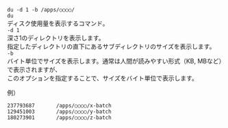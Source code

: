 
`du -d 1 -b /apps/○○○○/`  
`du`  
ディスク使用量を表示するコマンド。  
`-d 1`  
深さ1のディレクトリを表示します。  
指定したディレクトリの直下にあるサブディレクトリのサイズを表示します。  
`-b`  
バイト単位でサイズを表示します。通常は人間が読みやすい形式（KB, MBなど）で表示されますが、  
このオプションを指定することで、サイズをバイト単位で表示します。

例）
```
237793687       /apps/○○○○/x-batch
129451003       /apps/○○○○/y-batch
180273901       /apps/○○○○/z-batch
```

